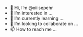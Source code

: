 - 👋 Hi, I’m @xiiisepehr
- 👀 I’m interested in ...
- 🌱 I’m currently learning ...
- 💞️ I’m looking to collaborate on ...
- 📫 How to reach me ...

<!---
xiiisepehr/xiiisepehr is a ✨ special ✨ repository because its `README.md` (this file) appears on your GitHub profile.
You can click the Preview link to take a look at your changes.
--->
